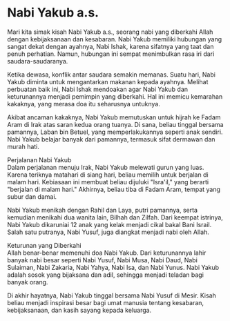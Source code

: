 # Nabi Yakub a.s.  

Mari kita simak kisah Nabi Yakub a.s., seorang nabi yang diberkahi Allah dengan kebijaksanaan dan kesabaran. Nabi Yakub memiliki hubungan yang sangat dekat dengan ayahnya, Nabi Ishak, karena sifatnya yang taat dan penuh perhatian. Namun, hubungan ini sempat menimbulkan rasa iri dari saudara-saudaranya.

Ketika dewasa, konflik antar saudara semakin memanas. Suatu hari, Nabi Yakub diminta untuk mengantarkan makanan kepada ayahnya. Melihat perbuatan baik ini, Nabi Ishak mendoakan agar Nabi Yakub dan keturunannya menjadi pemimpin yang diberkahi. Hal ini memicu kemarahan kakaknya, yang merasa doa itu seharusnya untuknya.

Akibat ancaman kakaknya, Nabi Yakub memutuskan untuk hijrah ke Fadam Aram di Irak atas saran kedua orang tuanya. Di sana, beliau tinggal bersama pamannya, Laban bin Betuel, yang memperlakukannya seperti anak sendiri. Nabi Yakub belajar banyak dari pamannya, termasuk sifat dermawan dan murah hati.

Perjalanan Nabi Yakub  
Dalam perjalanan menuju Irak, Nabi Yakub melewati gurun yang luas. Karena teriknya matahari di siang hari, beliau memilih untuk berjalan di malam hari. Kebiasaan ini membuat beliau dijuluki "Isra'il," yang berarti "berjalan di malam hari." Akhirnya, beliau tiba di Fadam Aram, tempat yang subur dan damai.

Nabi Yakub menikah dengan Rahil dan Laya, putri pamannya, serta kemudian menikahi dua wanita lain, Bilhah dan Zilfah. Dari keempat istrinya, Nabi Yakub dikaruniai 12 anak yang kelak menjadi cikal bakal Bani Israil. Salah satu putranya, Nabi Yusuf, juga diangkat menjadi nabi oleh Allah.

Keturunan yang Diberkahi  
Allah benar-benar memenuhi doa Nabi Yakub. Dari keturunannya lahir banyak nabi besar seperti Nabi Yusuf, Nabi Musa, Nabi Daud, Nabi Sulaiman, Nabi Zakaria, Nabi Yahya, Nabi Isa, dan Nabi Yunus. Nabi Yakub adalah sosok yang bijaksana dan adil, sehingga menjadi teladan bagi banyak orang.

Di akhir hayatnya, Nabi Yakub tinggal bersama Nabi Yusuf di Mesir. Kisah beliau menjadi inspirasi besar bagi umat manusia tentang kesabaran, kebijaksanaan, dan kasih sayang kepada keluarga.